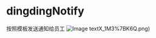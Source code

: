 # dingdingNotify
按照模板发送通知给员工
![Image text](https://raw.github.com/c782464295/dingdingNotify/blob/master/A9AKAQQE1(3N))X_1M3%7BK6Q.png)
